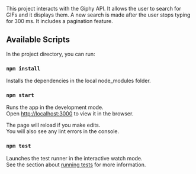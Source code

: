This project interacts with the Giphy API. It allows the user to search for GIFs and it displays them. A new search is made after the user stops typing for 300 ms. It includes a pagination feature.

## Available Scripts

In the project directory, you can run:

### `npm install`

Installs the dependencies in the local node_modules folder.

### `npm start`

Runs the app in the development mode.\
Open [http://localhost:3000](http://localhost:3000) to view it in the browser.

The page will reload if you make edits.\
You will also see any lint errors in the console.

### `npm test`

Launches the test runner in the interactive watch mode.\
See the section about [running tests](https://facebook.github.io/create-react-app/docs/running-tests) for more information.

